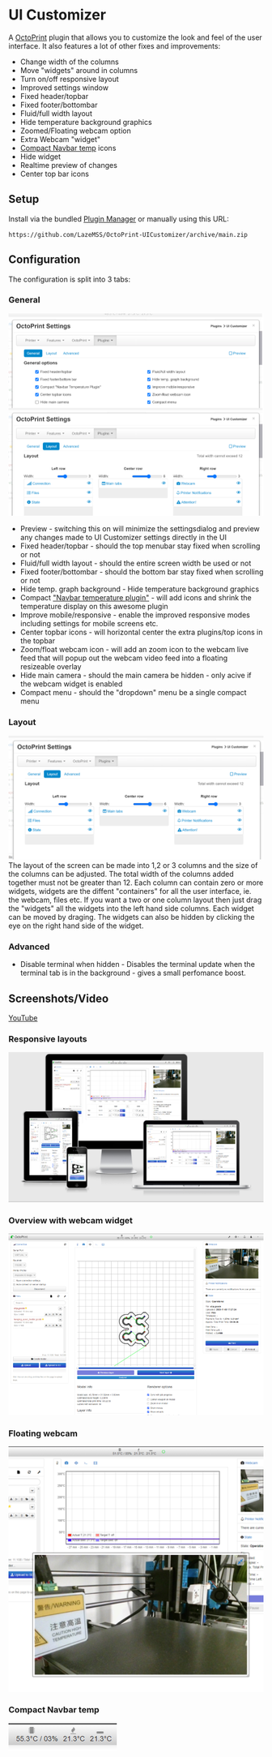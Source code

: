 # UI Customizer

A [OctoPrint](https://github.com/foosel/OctoPrint) plugin that allows you to customize the look and feel of the user interface.
It also features a lot of other fixes and improvements:
* Change width of the columns
* Move "widgets" around in columns
* Turn on/off responsive layout
* Improved settings window
* Fixed header/topbar
* Fixed footer/bottombar
* Fluid/full width layout
* Hide temperature background graphics
* Zoomed/Floating webcam option
* Extra Webcam "widget"
* [Compact Navbar temp](https://plugins.octoprint.org/plugins/navbartemp/) icons
* Hide widget
* Realtime preview of changes
* Center top bar icons

## Setup

Install via the bundled [Plugin Manager](https://github.com/foosel/OctoPrint/wiki/Plugin:-Plugin-Manager)
or manually using this URL:

    https://github.com/LazeMSS/OctoPrint-UICustomizer/archive/main.zip


## Configuration
The configuration is split into 3 tabs:

### General
![](extras/settings.png?new=4)
* Preview - switching this on will minimize the settingsdialog and preview any changes made to UI Customizer settings directly in the UI
* Fixed header/topbar - should the top menubar stay fixed when scrolling or not
* Fluid/full width layout - should the entire screen width be used or not
* Fixed footer/bottombar - should the bottom bar stay fixed when scrolling or not
* Hide temp. graph background - Hide temperature background graphics
* Compact ["Navbar temperature plugin"](https://plugins.octoprint.org/plugins/navbartemp/) - will add icons and shrink the temperature display on this awesome plugin
* Improve mobile/responsive - enable the improved responsive modes including settings for mobile screens etc.
* Center topbar icons - will horizontal center the extra plugins/top icons in the topbar
* Zoom/float webcam icon - will add an zoom icon to the webcam live feed that will popup out the webcam video feed into a floating resizeable overlay
* Hide main camera - should the main camera be hidden - only acive if the webcam widget is enabled
* Compact menu - should the "dropdown" menu be a single compact menu


### Layout
![](extras/settings-layout.png?new=4)
The layout of the screen can be made into 1,2 or 3 columns and the size of the columns can be adjusted. The total width of the columns added together must not be greater than 12. Each column can contain zero or more widgets, widgets are the diffent "containers" for all the user interface, ie. the webcam, files etc.
If you want a two or one column layout then just drag the "widgets" all the widgets into the left hand side columns.
Each widget can be moved by draging. The widgets can also be hidden by clicking the eye on the right hand side of the widget.

### Advanced
* Disable terminal when hidden - Disables the terminal update when the terminal tab is in the background - gives a small perfomance boost.

## Screenshots/Video
[YouTube](https://youtu.be/BTiI6i1Rc5c)
### Responsive layouts
![](extras/responsive.png)
### Overview with webcam widget
![](extras/camwidget.png)
### Floating webcam
![](extras/floating.png)
### Compact Navbar temp
![](extras/compactnav.png)
